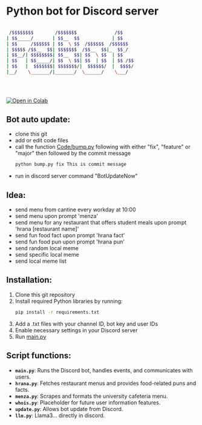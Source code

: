 # Python bot for Discord server                                            
```bash

 /$$$$$$$$        /$$$$$$$              /$$    
| $$_____/       | $$__  $$            | $$    
| $$     /$$$$$$ | $$  \ $$  /$$$$$$  /$$$$$$  
| $$$$$ /$$__  $$| $$$$$$$  /$$__  $$|_  $$_/  
| $$__/| $$$$$$$$| $$__  $$| $$  \ $$  | $$    
| $$   | $$_____/| $$  \ $$| $$  | $$  | $$ /$$
| $$   |  $$$$$$$| $$$$$$$/|  $$$$$$/  |  $$$$/
|__/    \_______/|_______/  \______/    \___/  
                                               
                                               
                                               
```
[![Open in Colab](https://colab.research.google.com/assets/colab-badge.svg)](https://github.com/Marko181/Python-discord-bot/tree/LLM_tuning/Code/LLM_finetune/scripts/run.ipynb)
## Bot auto update:
- clone this git
- add or edit code files
- call the function [Code/bump.py](bump.py) following with either "fix", "feature" or "major" then followed by the commit message
  ```bash
  python bump.py fix This is commit message
- run in discord server command "BotUpdateNow"

## Idea:
- send menu from cantine every workday at 10:00
- send menu upon prompt 'menza'
- send menu for any restaurant that offers student meals upon prompt 'hrana [restaurant name]'
- send fun food fact upon prompt 'hrana fact'
- send fun food pun upon prompt 'hrana pun'
- send random local meme
- send specific local meme
- send local meme list

## Installation:
1. Clone this git repository
2. Install required Python libraries by running:
   ```bash
   pip install -r requirements.txt
4. Add a .txt files with your channel ID, bot key and user IDs
6. Enable necessary settings in your Discord server
7. Run [main.py](main.py)

## Script functions:
- **`main.py`**: Runs the Discord bot, handles events, and communicates with users.
- **`hrana.py`**: Fetches restaurant menus and provides food-related puns and facts.
- **`menza.py`**: Scrapes and formats the university cafeteria menu.
- **`whois.py`**: Placeholder for future user information features.
- **`update.py`**: Allows bot update from Discord.
- **`llm.py`**: Llama3... directly in discord.


